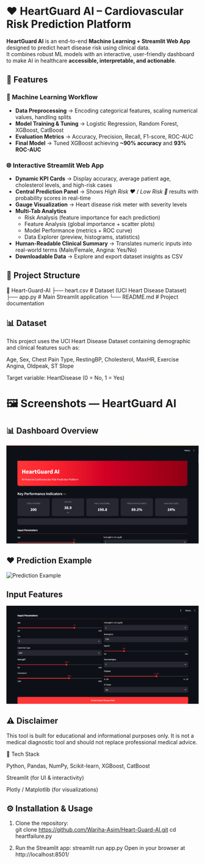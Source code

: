 # ❤️ HeartGuard AI – Cardiovascular Risk Prediction Platform  

**HeartGuard AI** is an end-to-end **Machine Learning + Streamlit Web App** designed to predict heart disease risk using clinical data.  
It combines robust ML models with an interactive, user-friendly dashboard to make AI in healthcare **accessible, interpretable, and actionable**.  


## 🚀 Features  

### 🔢 Machine Learning Workflow
- **Data Preprocessing** → Encoding categorical features, scaling numerical values, handling splits  
- **Model Training & Tuning** → Logistic Regression, Random Forest, XGBoost, CatBoost  
- **Evaluation Metrics** → Accuracy, Precision, Recall, F1-score, ROC-AUC  
- **Final Model** → Tuned XGBoost achieving **~90% accuracy** and **93% ROC-AUC**  

### 🌐 Interactive Streamlit Web App
- **Dynamic KPI Cards** → Display accuracy, average patient age, cholesterol levels, and high-risk cases  
- **Central Prediction Panel** → Shows *High Risk ❤️* / *Low Risk 💚* results with probability scores in real-time  
- **Gauge Visualization** → Heart disease risk meter with severity levels  
- **Multi-Tab Analytics**  
  - Risk Analysis (feature importance for each prediction)  
  - Feature Analysis (global importance + scatter plots)  
  - Model Performance (metrics + ROC curve)  
  - Data Explorer (preview, histograms, statistics)  
- **Human-Readable Clinical Summary** → Translates numeric inputs into real-world terms (Male/Female, Angina: Yes/No)  
- **Downloadable Data** → Explore and export dataset insights as CSV  


## 📂 Project Structure  
📁 Heart-Guard-AI
├── heart.csv # Dataset (UCI Heart Disease Dataset)
├── app.py # Main Streamlit application
└── README.md # Project documentation

## 📊 Dataset

This project uses the UCI Heart Disease Dataset
 containing demographic and clinical features such as:

Age, Sex, Chest Pain Type, RestingBP, Cholesterol, MaxHR, Exercise Angina, Oldpeak, ST Slope

Target variable: HeartDisease (0 = No, 1 = Yes)

# 🖼️ Screenshots — HeartGuard AI

## 📊 Dashboard Overview
![Dashboard Overview](dashboard.PNG)

## ❤️ Prediction Example
![Prediction Example](predictionreults.PNG)

## Input Features
![input](input.PNG)

## ⚠️ Disclaimer

This tool is built for educational and informational purposes only.
It is not a medical diagnostic tool and should not replace professional medical advice.

📌 Tech Stack

Python, Pandas, NumPy, Scikit-learn, XGBoost, CatBoost

Streamlit (for UI & interactivity)

Plotly / Matplotlib (for visualizations)



## ⚙️ Installation & Usage  

1. Clone the repository:  
   git clone https://github.com/Wariha-Asim/Heart-Guard-AI.git
   cd heartfailure.py
   
2. Run the Streamlit app:
streamlit run app.py
Open in your browser at http://localhost:8501/

